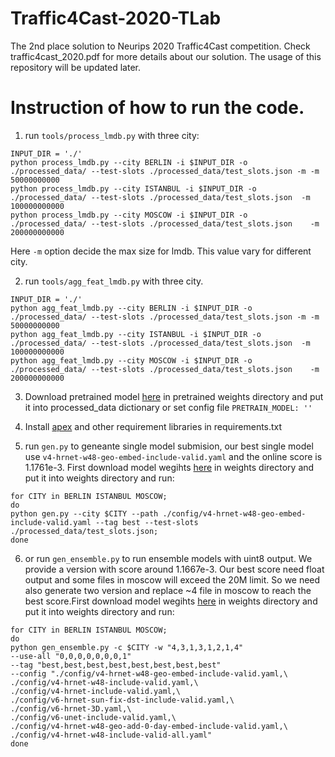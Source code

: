 # Traffic4Cast-2020-TLab
The 2nd place solution to Neurips 2020 Traffic4Cast competition. Check traffic4cast_2020.pdf for more details about our solution. The usage of this repository will be updated later. 

# Instruction of how to run the code.

1. run `tools/process_lmdb.py` with three city:

```
INPUT_DIR = './'
python process_lmdb.py --city BERLIN -i $INPUT_DIR -o ./processed_data/ --test-slots ./processed_data/test_slots.json -m -m 50000000000
python process_lmdb.py --city ISTANBUL -i $INPUT_DIR -o ./processed_data/ --test-slots ./processed_data/test_slots.json  -m 100000000000
python process_lmdb.py --city MOSCOW -i $INPUT_DIR -o ./processed_data/ --test-slots ./processed_data/test_slots.json    -m 200000000000
```
Here `-m` option decide the max size for lmdb. This value vary for different city.

2. run `tools/agg_feat_lmdb.py` with three city.
```
INPUT_DIR = './'
python agg_feat_lmdb.py --city BERLIN -i $INPUT_DIR -o ./processed_data/ --test-slots ./processed_data/test_slots.json -m -m 50000000000
python agg_feat_lmdb.py --city ISTANBUL -i $INPUT_DIR -o ./processed_data/ --test-slots ./processed_data/test_slots.json  -m 100000000000
python agg_feat_lmdb.py --city MOSCOW -i $INPUT_DIR -o ./processed_data/ --test-slots ./processed_data/test_slots.json    -m 200000000000
```

3. Download pretrained model [here](https://1drv.ms/u/s!AiK3JSLEIEcGxVutqMS0s01T7czA?e=bJpWDP) in pretrained weights directory and 
put it into processed_data dictionary or set config file `PRETRAIN_MODEL: ''`
4. Install [apex](https://github.com/NVIDIA/apex) and other requirement libraries in requirements.txt

5. run `gen.py` to geneante single model submision, our best single model use `v4-hrnet-w48-geo-embed-include-valid.yaml` and the online score is 1.1761e-3.
First download model wegihts [here](https://1drv.ms/u/s!AiK3JSLEIEcGxVutqMS0s01T7czA?e=bJpWDP) in weights directory and put it into weights directory and run:

```
for CITY in BERLIN ISTANBUL MOSCOW;
do
python gen.py --city $CITY --path ./config/v4-hrnet-w48-geo-embed-include-valid.yaml --tag best --test-slots ./processed_data/test_slots.json;
done
```


6. or run `gen_ensemble.py` to run ensemble models with uint8 output. We provide a version with score around 1.1667e-3. Our best score need float output and some files in moscow will exceed the 20M limit. So we need also generate two version and replace ~4 file in moscow to reach the best score.First download model wegihts [here](https://1drv.ms/u/s!AiK3JSLEIEcGxVutqMS0s01T7czA?e=bJpWDP) in weights directory and put it into weights directory and run:
```
for CITY in BERLIN ISTANBUL MOSCOW;
do
python gen_ensemble.py -c $CITY -w "4,3,1,3,1,2,1,4" 
--use-all "0,0,0,0,0,0,0,1"
--tag "best,best,best,best,best,best,best,best"
--config "./config/v4-hrnet-w48-geo-embed-include-valid.yaml,\
./config/v4-hrnet-w48-include-valid.yaml,\
./config/v4-hrnet-include-valid.yaml,\
./config/v6-hrnet-sun-fix-dst-include-valid.yaml,\
./config/v6-hrnet-3D.yaml,\
./config/v6-unet-include-valid.yaml,\
./config/v4-hrnet-w48-geo-add-0-day-embed-include-valid.yaml,\
./config/v4-hrnet-w48-include-valid-all.yaml" 
done
```
